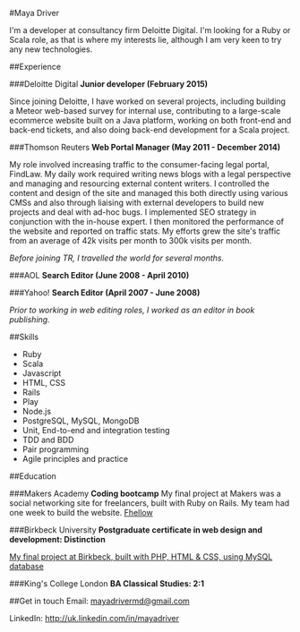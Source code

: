 #Maya Driver

I'm a developer at consultancy firm Deloitte Digital. I'm looking for a Ruby or Scala role, as that is where my interests lie, although I am very keen to try any new technologies.

##Experience

###Deloitte Digital
**Junior developer (February 2015)**

Since joining Deloitte, I have worked on several projects, including building a Meteor web-based survey for internal use, contributing to a large-scale ecommerce website built on a Java platform, working on both front-end and back-end tickets, and also doing back-end development for a Scala project.

###Thomson Reuters
**Web Portal Manager (May 2011 - December 2014)**

My role involved increasing traffic to the consumer-facing legal portal, FindLaw. My daily work required writing news blogs with a legal perspective and managing and resourcing external content writers. I controlled the content and design of the site and managed this both directly using various CMSs and also through liaising with external developers to build new projects and deal with ad-hoc bugs. I implemented SEO strategy in conjunction with the in-house expert. I then monitored the performance of the website and reported on traffic stats. My efforts grew the site's traffic from an average of 42k visits per month to 300k visits per month.

*Before joining TR, I travelled the world for several months.*

###AOL
**Search Editor (June 2008 - April 2010)**

###Yahoo!
**Search Editor (April 2007 - June 2008)**

*Prior to working in web editing roles, I worked as an editor in book publishing.*

##Skills

* Ruby
* Scala
* Javascript
* HTML, CSS
* Rails
* Play
* Node.js
* PostgreSQL, MySQL, MongoDB
* Unit, End-to-end and integration testing
* TDD and BDD
* Pair programming
* Agile principles and practice

##Education

###Makers Academy
**Coding bootcamp**
My final project at Makers was a social networking site for freelancers, built with Ruby on Rails. My team had one week to build the website. 
[Fhellow](http://fhellow.herokuapp.com)

###Birkbeck University
**Postgraduate certificate in web design and development: Distinction**

[My final project at Birkbeck, built with PHP, HTML & CSS, using MySQL database](http://mdrive01.wdd1314.bbkweb.org/assignment4/)

###King's College London
**BA Classical Studies: 2:1**

##Get in touch
Email: mayadrivermd@gmail.com

LinkedIn: http://uk.linkedin.com/in/mayadriver
